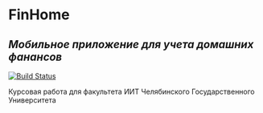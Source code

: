 # FinHome
## _Мобильное приложение для учета домашних фанансов_


[![Build Status](https://travis-ci.org/joemccann/dillinger.svg?branch=master)](https://github.com/maydarya/FinHome/releases/tag/FinHome)

Курсовая работа для факультета ИИТ Челябинского Государственного Университета

